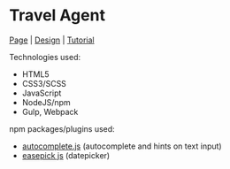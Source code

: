 # Travel Agent

[Page](https://mikroffarad.github.io/workbench/mentors/webcademy/layouts/travelAgent/build/index.html) | [Design](https://www.figma.com/file/aC6aa2fHXsqvcwLywt0NmW/Travel-Agent-Landing-Page-Custom?type=design&node-id=0%3A1&mode=design&t=TJOf6eNjDk8i6MW0-1) | [Tutorial](https://www.youtube.com/live/mgKMgE3lviI?si=8lJ3bJwAckiF-SZD)

Technologies used: 
- HTML5
- CSS3/SCSS
- JavaScript
- NodeJS/npm
- Gulp, Webpack

npm packages/plugins used: 

- [autocomplete.js](https://tarekraafat.github.io/autoComplete.js/#/) (autocomplete and hints on text input)
- [easepick js](https://easepick.com/) (datepicker)